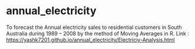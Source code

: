 # annual_electricity
To forecast the Annual electricity sales to residential customers in South Australia during 1989 – 2008 by the method of Moving Averages in R.
Link : https://yashk7201.github.io/annual_electricity/Electriciy-Analysis.html
